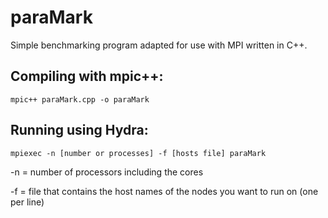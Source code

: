 # paraMark

Simple benchmarking program adapted for use with MPI written in C++.


## Compiling with mpic++:

```
mpic++ paraMark.cpp -o paraMark
```

## Running using Hydra:

```
mpiexec -n [number or processes] -f [hosts file] paraMark
```

-n = number of processors including the cores

-f = file that contains the host names of the nodes you want to run on (one per line)
